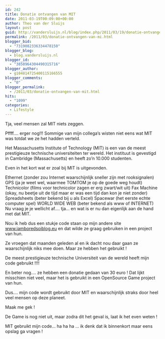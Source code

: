 ```yaml
---
id: 242
title: Donatie ontvangen van MIT
date: 2011-03-19T00:09:00+00:00
author: Theo van der Sluijs
layout: post
guid: http://vandersluijs.nl/blog/index.php/2011/03/19/donatie-ontvangen-van-mi/
permalink: /2011/03/donatie-ontvangen-van-mi.html
blogger_bid:
  - "7319082336334478150"
blogger_blog:
  - blog.vandersluijs.nl
blogger_id:
  - "3858964304490315716"
blogger_author:
  - g104814725400115166555
blogger_comments:
  - "0"
blogger_permalink:
  - /2011/03/donatie-ontvangen-van-mit.html
hits:
  - "1099"
categories:
  - Lifestyle
---
```

Tja, veel mensen zal MIT niets zeggen.

Pffff…. erger nog!!! Sommige van mijn collega’s wisten niet eens wat MIT was totdat we ze het hadden verteld.

Het Massachusetts Institute of Technology (MIT) is een van de meest prestigieuze technische universiteiten ter wereld. Het instituut is gevestigd in Cambridge (Massachusetts) en heeft zo’n 10.000 studenten.

Even in het kort wat er zoal bij MIT is uitgevonden.

Ethernet (zonder zou Internet waarschijnlijk sneller zijn met rooksignalen) GPS (ja je weet wel, waarmee TOMTOM je op de goede weg houdt) Technicolor (films voor technicolor zagen er erg zwart/wit uit) Fax Machine (okay, nu beetje uit de tijd maar er was een tijd dan kon je niet zonder) Spreadsheets (beter bekend bij u als Excel) Spacewar (het eerste echte computer spel) WORLD WIDE WEB (beter bekend als www of INTERNET) Nu vraag je je wellicht af…. tja… en wat is er nu dan eigenlijk aan de hand met dat MIT.

Nou ik heb dus een stukje code staan op mijn andere site www.iamboredsoiblog.eu en dat wilde ze graag gebruiken in een project van hun. 

Ze vroegen dat maanden geleden al en ik dacht nou daar gaan ze waarschijnlijk niks mee doen. Maar ze hebben het gebruikt ! 

De meest prestigieuze technische Universiteit van de wereld heeft mijn code gebruikt !!!!

En beter nog…. ze hebben een donatie gedaan van 30 euro ! Dat lijkt misschien niet veel, maar het is gebruikt in een OpenSource Game project van hun. 

Dus…. mijn code wordt gebruikt door MIT en waarschijnlijk straks door heel veel mensen op deze planeet.

Maak me gek !

De Game is nog niet uit, maar zodra dit het geval is, laat ik het even weten !

MIT gebruikt mijn code… ha ha ha … ik denk dat ik binnenkort maar eens opslag ga vragen !